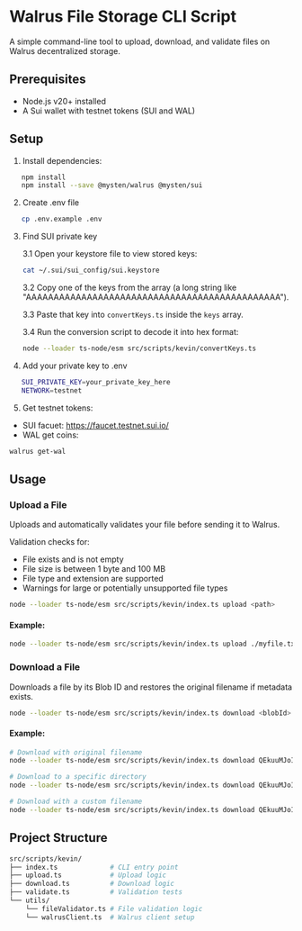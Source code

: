 # Walrus File Storage CLI Script

A simple command-line tool to upload, download, and validate files on Walrus decentralized storage.

## Prerequisites

- Node.js v20+ installed
- A Sui wallet with testnet tokens (SUI and WAL)

## Setup

1. Install dependencies:
```bash
   npm install
   npm install --save @mysten/walrus @mysten/sui
```

2. Create .env file
```bash
   cp .env.example .env
```

3. Find SUI private key

    3.1 Open your keystore file to view stored keys:
    ```bash
    cat ~/.sui/sui_config/sui.keystore
    ```

    3.2 Copy one of the keys from the array (a long string like "AAAAAAAAAAAAAAAAAAAAAAAAAAAAAAAAAAAAAAAAAAAAAA").

    3.3 Paste that key into ```convertKeys.ts``` inside the ```keys``` array.

    3.4 Run the conversion script to decode it into hex format: 
    ```bash
    node --loader ts-node/esm src/scripts/kevin/convertKeys.ts
    ```
4. Add your private key to .env
```bash
   SUI_PRIVATE_KEY=your_private_key_here
   NETWORK=testnet
```

5. Get testnet tokens:

- SUI facuet: https://faucet.testnet.sui.io/
- WAL get coins: 
```bash
walrus get-wal
```

## Usage

### Upload a File
Uploads and automatically validates your file before sending it to Walrus.

Validation checks for: 
- File exists and is not empty
- File size is between 1 byte and 100 MB
- File type and extension are supported
- Warnings for large or potentially unsupported file types
```bash
node --loader ts-node/esm src/scripts/kevin/index.ts upload <path>
```
#### Example:
```bash
node --loader ts-node/esm src/scripts/kevin/index.ts upload ./myfile.txt
```

### Download a File
Downloads a file by its Blob ID and restores the original filename if metadata exists.
```bash
node --loader ts-node/esm src/scripts/kevin/index.ts download <blobId> [outputDir] [filename]
```

#### Example:
```bash
# Download with original filename
node --loader ts-node/esm src/scripts/kevin/index.ts download QEkuuMJoIBKXbNTFFN9sm7xcx6vtZkZfYOYDYOpJ0LY

# Download to a specific directory
node --loader ts-node/esm src/scripts/kevin/index.ts download QEkuuMJoIBKXbNTFFN9sm7xcx6vtZkZfYOYDYOpJ0LY ./downloads

# Download with a custom filename
node --loader ts-node/esm src/scripts/kevin/index.ts download QEkuuMJoIBKXbNTFFN9sm7xcx6vtZkZfYOYDYOpJ0LY ./downloads myfile.txt
```

## Project Structure
```bash
src/scripts/kevin/
├── index.ts             # CLI entry point
├── upload.ts            # Upload logic
├── download.ts          # Download logic
├── validate.ts          # Validation tests
└── utils/
    └── fileValidator.ts # File validation logic
    └── walrusClient.ts  # Walrus client setup
```